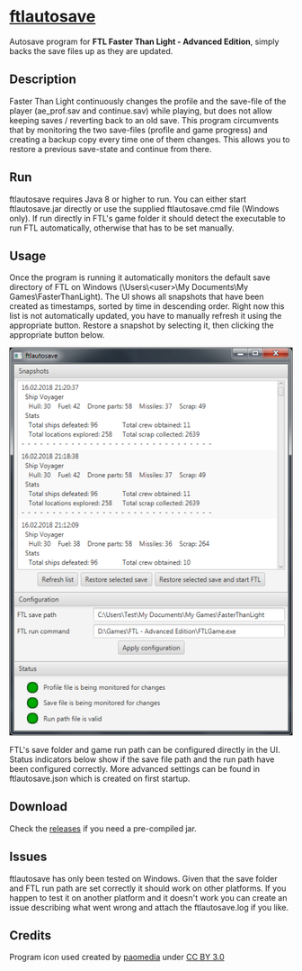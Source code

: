 # [ftlautosave](https://github.com/synogen/ftlautosave)
Autosave program for **FTL Faster Than Light - Advanced Edition**, simply backs the save files up as they are updated.

## Description

Faster Than Light continuously changes the profile and the save-file of the player (ae_prof.sav and continue.sav) while playing, but does not allow keeping saves / reverting back to an old save. This program circumvents that by monitoring the two save-files (profile and game progress) and creating a backup copy every time one of them changes.
This allows you to restore a previous save-state and continue from there.

## Run

ftlautosave requires Java 8 or higher to run. You can either start ftlautosave.jar directly or use the supplied ftlautosave.cmd file (Windows only). If run directly in FTL's game folder it should detect the executable to run FTL automatically, otherwise that has to be set manually.

## Usage

Once the program is running it automatically monitors the default save directory of FTL on Windows (\Users\\<user\>\My Documents\My Games\FasterThanLight). The UI shows all snapshots that have been created as timestamps, sorted by time in descending order. Right now this list is not automatically updated, you have to manually refresh it using the appropriate button. Restore a snapshot by selecting it, then clicking the appropriate button below.

![Preview](/images/preview.png)

FTL's save folder and game run path can be configured directly in the UI. Status indicators below show if the save file path and the run path have been configured correctly.
More advanced settings can be found in ftlautosave.json which is created on first startup.

## Download

Check the [releases](https://github.com/synogen/ftlautosave/releases) if you need a pre-compiled jar.

## Issues

ftlautosave has only been tested on Windows. Given that the save folder and FTL run path are set correctly it should work on other platforms. If you happen to test it on another platform and it doesn't work you can create an issue describing what went wrong and attach the ftlautosave.log if you like.

## Credits

Program icon used created by [paomedia](https://www.iconfinder.com/paomedia) under [CC BY 3.0](https://creativecommons.org/licenses/by/3.0/)